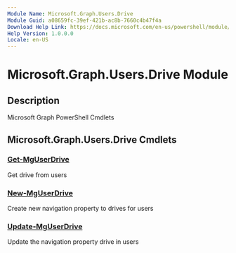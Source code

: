 ```yaml
---
Module Name: Microsoft.Graph.Users.Drive
Module Guid: a08659fc-39ef-421b-ac8b-7660c4b47f4a
Download Help Link: https://docs.microsoft.com/en-us/powershell/module/microsoft.graph.users.drive
Help Version: 1.0.0.0
Locale: en-US
---
```


# Microsoft.Graph.Users.Drive Module
## Description
Microsoft Graph PowerShell Cmdlets

## Microsoft.Graph.Users.Drive Cmdlets
### [Get-MgUserDrive](Get-MgUserDrive.md)
Get drive from users

### [New-MgUserDrive](New-MgUserDrive.md)
Create new navigation property to drives for users

### [Update-MgUserDrive](Update-MgUserDrive.md)
Update the navigation property drive in users

